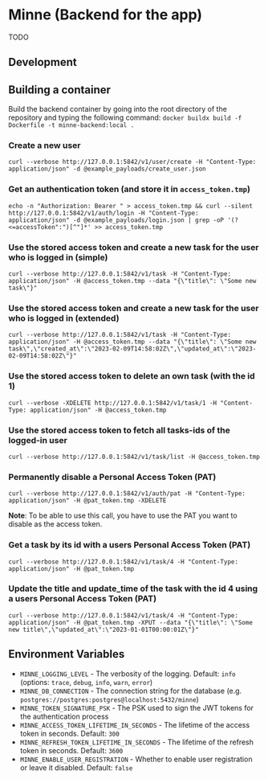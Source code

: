 # Minne (Backend for the app)
TODO

## Development
## Building a container
Build the backend container by going into the root directory of the repository and typing the following command:
`docker buildx build -f Dockerfile -t minne-backend:local .`

### Create a new user
`curl --verbose http://127.0.0.1:5842/v1/user/create -H "Content-Type: application/json" -d @example_payloads/create_user.json`

### Get an authentication token (and store it in `access_token.tmp`)
`echo -n "Authorization: Bearer " > access_token.tmp && curl --silent http://127.0.0.1:5842/v1/auth/login -H "Content-Type: application/json" -d @example_payloads/login.json | grep -oP '(?<=accessToken":")[^"]*' >> access_token.tmp`

### Use the stored access token and create a new task for the user who is logged in (simple)
`curl --verbose http://127.0.0.1:5842/v1/task -H "Content-Type: application/json" -H @access_token.tmp --data "{\"title\": \"Some new task\"}"`

### Use the stored access token and create a new task for the user who is logged in (extended)
`curl --verbose http://127.0.0.1:5842/v1/task -H "Content-Type: application/json" -H @access_token.tmp --data "{\"title\": \"Some new task\",\"created_at\":\"2023-02-09T14:58:02Z\",\"updated_at\":\"2023-02-09T14:58:02Z\"}"`

### Use the stored access token to delete an own task (with the id 1)
`curl --verbose -XDELETE http://127.0.0.1:5842/v1/task/1 -H "Content-Type: application/json" -H @access_token.tmp`

### Use the stored access token to fetch all tasks-ids of the logged-in user
`curl --verbose http://127.0.0.1:5842/v1/task/list -H @access_token.tmp`

### Permanently disable a Personal Access Token (PAT)
`curl --verbose http://127.0.0.1:5842/v1/auth/pat -H "Content-Type: application/json" -H @pat_token.tmp -XDELETE`

**Note**: To be able to use this call, you have to use the PAT you want to disable as the access token.

### Get a task by its id with a users Personal Access Token (PAT)
`curl --verbose http://127.0.0.1:5842/v1/task/4 -H "Content-Type: application/json" -H @pat_token.tmp`

### Update the title and update_time of the task with the id 4 using a users Personal Access Token (PAT)
`curl --verbose http://127.0.0.1:5842/v1/task/4 -H "Content-Type: application/json" -H @pat_token.tmp -XPUT --data "{\"title\": \"Some new title\",\"updated_at\":\"2023-01-01T00:00:01Z\"}"`

## Environment Variables
- `MINNE_LOGGING_LEVEL` - The verbosity of the logging. Default: `info` (options: `trace`, `debug`, `info`, `warn`, `error`)
- `MINNE_DB_CONNECTION` - The connection string for the database (e.g. `postgres://postgres:postgres@localhost:5432/minne`)
- `MINNE_TOKEN_SIGNATURE_PSK` - The PSK used to sign the JWT tokens for the authentication process
- `MINNE_ACCESS_TOKEN_LIFETIME_IN_SECONDS` - The lifetime of the access token in seconds. Default: `300`
- `MINNE_REFRESH_TOKEN_LIFETIME_IN_SECONDS` - The lifetime of the refresh token in seconds. Default: `3600`
- `MINNE_ENABLE_USER_REGISTRATION` - Whether to enable user registration or leave it disabled. Default: `false`